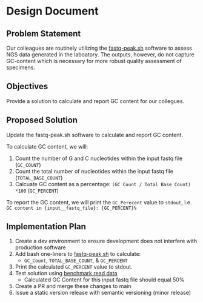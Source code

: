 # Design Document
## Problem Statement
Our colleagues are routinely utilizing the [fastq-peak.sh]([../bin/fastq-peak.sh](https://github.com/theiagen/Western-WFD-2024/blob/main/bin/fastq-peak.sh)) software to assess NGS data generated in the laboatory. The outputs, however, do not capture GC-content which is necessary for more robust quality assessment of specimens. 
## Objectives
Provide a solution to calculate and report GC content for our collegues.
## Proposed Solution
Update the fastq-peak.sh software to calculate and report GC content. 

To calculate GC content, we will:
1. Count the number of G and C nucleotides within the input fastq file (`GC_COUNT`)
2. Count the total number of nucleotides within the input fastq file (`TOTAL_BASE_COUNT`)
3. Calcuate GC content as a percentage: `(GC Count / Total Base Count) *100` (`GC_PERCENT`)

To report the GC content, we will print the `GC_Perecent` value to `stdout`, i.e. `GC content in {input__fastq_file}: {GC_PERCENT}%`

## Implementation Plan
1. Create a dev environment to ensure development does not interfere with production software
2. Add bash one-liners to [fastq-peak.sh](../bin/fastq-peak.sh) to calculate:
    - `GC_Count`, `TOTAL_BASE_COUNT`, & `GC_PERCENT`
3. Print the calculated `GC_PERCENT` value to stdout.
4. Test solution using [benchmark read data](https://github.com/theiagen/Western-WFD-2024/blob/main/data/sample.fastq)
    - Calculated GC Content for this input fastq file should equal 50%
5. Create a PR and merge these changes to main
6. Issue a static version release with semantic versioning (minor release)
